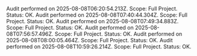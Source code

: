 Audit performed on 2025-08-08T06:20:54.213Z. Scope: Full Project. Status: OK.
Audit performed on 2025-08-08T07:40:44.304Z. Scope: Full Project. Status: OK.
Audit performed on 2025-08-08T07:49:34.883Z. Scope: Full Project. Status: OK.
Audit performed on 2025-08-08T07:56:57.496Z. Scope: Full Project. Status: OK.
Audit performed on 2025-08-08T08:00:05.464Z. Scope: Full Project. Status: OK.
Audit performed on 2025-08-08T10:59:26.214Z. Scope: Full Project. Status: OK.
